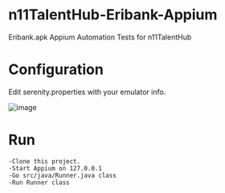# n11TalentHub-Eribank-Appium
Eribank.apk Appium Automation Tests for n11TalentHub


# Configuration

Edit serenity.properties with your emulator info. 

![image](https://user-images.githubusercontent.com/13632583/150189063-a40938a7-0c65-4406-8dc7-607b317ec9d3.png)

# Run
```
-Clone this project.
-Start Appium on 127.0.0.1
-Go src/java/Runner.java class 
-Run Runner class
```
